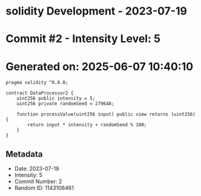 ﻿# solidity Development - 2023-07-19
# Commit #2 - Intensity Level: 5
# Generated on: 2025-06-07 10:40:10
```solidity
pragma solidity ^0.8.0;

contract DataProcessor2 {
    uint256 public intensity = 5;
    uint256 private randomSeed = 279648;

    function processValue(uint256 input) public view returns (uint256) {
        return input * intensity + randomSeed % 100;
    }
}
```
## Metadata
- Date: 2023-07-19
- Intensity: 5
- Commit Number: 2
- Random ID: 1143106461
